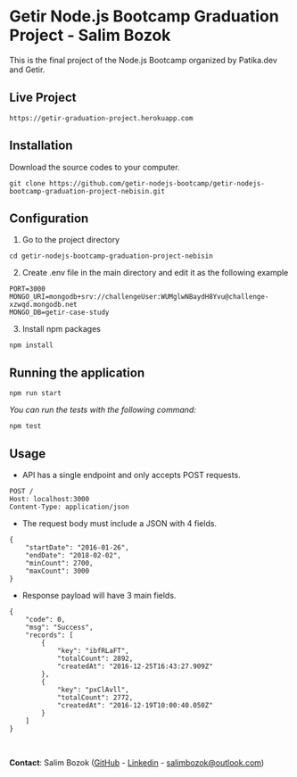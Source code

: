 # Getir Node.js Bootcamp Graduation Project - Salim Bozok

This is the final project of the Node.js Bootcamp organized by Patika.dev and Getir.

## Live Project

```
https://getir-graduation-project.herokuapp.com
```

## Installation

Download the source codes to your computer.

```
git clone https://github.com/getir-nodejs-bootcamp/getir-nodejs-bootcamp-graduation-project-nebisin.git
```

## Configuration

1. Go to the project directory

```
cd getir-nodejs-bootcamp-graduation-project-nebisin
```

2. Create .env file in the main directory and edit it as the following example

```
PORT=3000
MONGO_URI=mongodb+srv://challengeUser:WUMglwNBaydH8Yvu@challenge-xzwqd.mongodb.net
MONGO_DB=getir-case-study
```

3. Install npm packages

```
npm install
```

## Running the application

```
npm run start
```

_You can run the tests with the following command:_

```
npm test
```

## Usage

- API has a single endpoint and only accepts POST requests.

```
POST /
Host: localhost:3000
Content-Type: application/json
```

- The request body must include a JSON with 4 fields.

```
{
    "startDate": "2016-01-26",
    "endDate": "2018-02-02",
    "minCount": 2700,
    "maxCount": 3000
}
```

- Response payload will have 3 main fields.

```
{
    "code": 0,
    "msg": "Success",
    "records": [
        {
            "key": "ibfRLaFT",
            "totalCount": 2892,
            "createdAt": "2016-12-25T16:43:27.909Z"
        },
        {
            "key": "pxClAvll",
            "totalCount": 2772,
            "createdAt": "2016-12-19T10:00:40.050Z"
        }
    ]
}
```

<br>

**Contact**: Salim Bozok ([GitHub](https://github.com/nebisin) - [Linkedin](https://www.linkedin.com/in/salimbozok/) - <salimbozok@outlook.com>)
